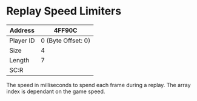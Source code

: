 
#  Replay Speed Limiters
Address   | 4FF90C
----------|-------------
Player ID | 0 (Byte Offset: 0)
Size 	  | 4
Length 	  | 7
SC:R      | 

The speed in milliseconds to spend each frame during a replay. The array index is dependant on the game speed.
